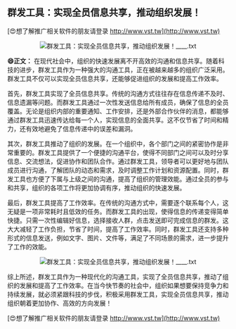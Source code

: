 ## **群发工具：实现全员信息共享，推动组织发展！**

[😍想了解推广相关软件的朋友请登录 http://www.vst.tw](http://www.vst.tw)

 <center><img src="https://vst.tw/MP4/tuiguang/png/1.png" alt="群发工具：实现全员信息共享，推动组织发展！____.txt"></center>

**😄正文：**
在现代社会中，组织的快速发展离不开高效的沟通和信息共享。随着科技的进步，群发工具作为一种强大的沟通工具，正在被越来越多的组织广泛采用。群发工具不仅可以实现全员信息共享，还能够促进组织的发展和提高工作效率。

首先，群发工具实现了全员信息共享。传统的沟通方式往往存在信息传递不及时、信息遗漏等问题。而群发工具通过一次性发送信息给所有成员，确保了信息的全员覆盖。无论是组织内部的重要通知、工作安排，还是外部合作伙伴的消息，都能够通过群发工具迅速传达给每一个人，实现信息的全面共享。这不仅节省了时间和精力，还有效地避免了信息传递中的误差和漏洞。

其次，群发工具推动了组织的发展。在一个组织中，各个部门之间的紧密协作是非常重要的。群发工具提供了一个便捷的沟通平台，使得不同部门之间可以及时分享信息、交流想法，促进协作和团队合作。通过群发工具，领导者可以更好地与团队成员进行沟通，了解团队的动态和需求，及时调整工作计划和资源配置。同时，群发工具也方便了下属与上级之间的沟通，提高了组织的管理效能。通过全员的参与和共享，组织的各项工作将更加协调有序，推动组织的快速发展。

最后，群发工具提高了工作效率。在传统的沟通方式中，需要逐个联系每个人，这无疑是一项非常耗时且低效的任务。而群发工具的出现，使得信息的传递变得简单快捷。只需一次性编辑好信息，选择接收人群，点击发送即可完成信息的群发。这大大减轻了工作负担，节省了时间，提高了工作效率。同时，群发工具还支持多种形式的信息发送，例如文字、图片、文件等，满足了不同场景的需求，进一步提升了工作的效能。

 <center><img src="https://vst.tw/MP4/tuiguang/png/5.png" alt="群发工具：实现全员信息共享，推动组织发展！____.txt"></center>

综上所述，群发工具作为一种现代化的沟通工具，实现了全员信息共享，推动了组织的发展和提高了工作效率。在当今快节奏的社会中，组织如果想要保持竞争力和持续发展，就必须紧跟科技的步伐，积极采用群发工具，实现全员信息共享，推动组织朝着更加协作、高效的方向发展！

[😍想了解推广相关软件的朋友请登录 http://www.vst.tw](http://www.vst.tw)



